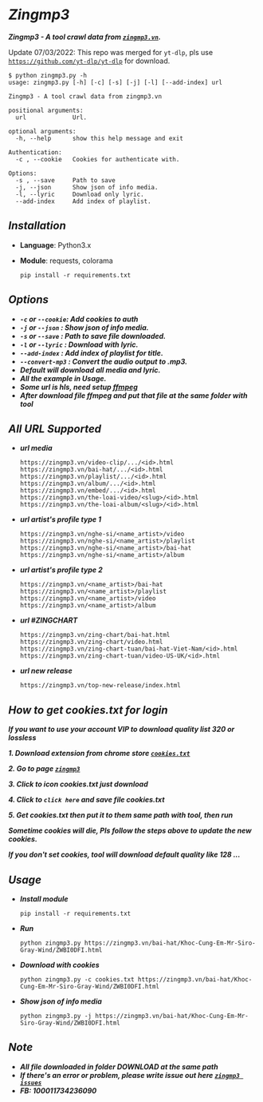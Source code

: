 # ***Zingmp3***
***Zingmp3 - A tool crawl data from [`zingmp3.vn`](https://zingmp3.vn/).***

Update 07/03/2022: This repo was merged for `yt-dlp`, pls use [`https://github.com/yt-dlp/yt-dlp`](https://github.com/yt-dlp/yt-dlp) for download.

```
$ python zingmp3.py -h
usage: zingmp3.py [-h] [-c] [-s] [-j] [-l] [--add-index] url

Zingmp3 - A tool crawl data from zingmp3.vn

positional arguments:
  url             Url.

optional arguments:
  -h, --help      show this help message and exit

Authentication:
  -c , --cookie   Cookies for authenticate with.

Options:
  -s , --save     Path to save
  -j, --json      Show json of info media.
  -l, --lyric     Download only lyric.
  --add-index     Add index of playlist.
```


## ***Installation***
- **Language**: Python3.x

- **Module**: requests, colorama
  ```
  pip install -r requirements.txt
  ``` 

## ***Options***
- ***`-c` or `--cookie`: Add cookies to auth***
- ***`-j` or `--json` : Show json of info media.***
- ***`-s` or `--save` : Path to save file downloaded.***
- ***`-l` or `--lyric` : Download with lyric.***
- ***`--add-index` : Add index of playlist for title.***
- ***`--convert-mp3` : Convert the audio output to .mp3.***
- ***Default will download all media and lyric.***
- ***All the example in Usage.***
- ***Some url is hls, need setup [ffmpeg](https://www.ffmpeg.org/download.html)***
- ***After download file ffmpeg and put that file at the same folder with tool***
 
## ***All URL Supported***
- ***url media***
  ```
  https://zingmp3.vn/video-clip/.../<id>.html
  https://zingmp3.vn/bai-hat/.../<id>.html
  https://zingmp3.vn/playlist/.../<id>.html
  https://zingmp3.vn/album/.../<id>.html
  https://zingmp3.vn/embed/.../<id>.html
  https://zingmp3.vn/the-loai-video/<slug>/<id>.html
  https://zingmp3.vn/the-loai-album/<slug>/<id>.html
  ```
- ***url artist's profile type 1***
  ```
  https://zingmp3.vn/nghe-si/<name_artist>/video
  https://zingmp3.vn/nghe-si/<name_artist>/playlist
  https://zingmp3.vn/nghe-si/<name_artist>/bai-hat
  https://zingmp3.vn/nghe-si/<name_artist>/album
  ```
- ***url artist's profile type 2***
  ```
  https://zingmp3.vn/<name_artist>/bai-hat
  https://zingmp3.vn/<name_artist>/playlist
  https://zingmp3.vn/<name_artist>/video
  https://zingmp3.vn/<name_artist>/album
  ```
- ***url #ZINGCHART***
  ```
  https://zingmp3.vn/zing-chart/bai-hat.html
  https://zingmp3.vn/zing-chart/video.html
  https://zingmp3.vn/zing-chart-tuan/bai-hat-Viet-Nam/<id>.html
  https://zingmp3.vn/zing-chart-tuan/video-US-UK/<id>.html
  ```
- ***url new release***
  ```
  https://zingmp3.vn/top-new-release/index.html
  ```
 
## ***How to get cookies.txt for login***
***If you want to use your account VIP to download quality list 320 or lossless***

***1. Download extension from chrome store [`cookies.txt`](https://chrome.google.com/webstore/detail/cookiestxt/njabckikapfpffapmjgojcnbfjonfjfg)***

***2. Go to page [`zingmp3`](https://zingmp3.vn/)***

***3. Click to icon cookies.txt just download***

***4. Click to `click here` and save file cookies.txt***

***5. Get cookies.txt then put it to them same path with tool, then run***

***Sometime cookies will die, Pls follow the steps above to update the new cookies.***

***If you don't set cookies, tool will download default quality like 128 ...***


## ***Usage***

- ***Install module***
  ```
  pip install -r requirements.txt
  ```

- ***Run***
  ```
  python zingmp3.py https://zingmp3.vn/bai-hat/Khoc-Cung-Em-Mr-Siro-Gray-Wind/ZWBI0DFI.html
  ```

- ***Download with cookies***

  ```
  python zingmp3.py -c cookies.txt https://zingmp3.vn/bai-hat/Khoc-Cung-Em-Mr-Siro-Gray-Wind/ZWBI0DFI.html
  ```

- ***Show json of info media***
    ```
    python zingmp3.py -j https://zingmp3.vn/bai-hat/Khoc-Cung-Em-Mr-Siro-Gray-Wind/ZWBI0DFI.html
    ```

## ***Note***
- ***All file downloaded in folder DOWNLOAD at the same path***
- ***If there's an error or problem, please write issue out here [`zingmp3 issues`](https://github.com/hatienl0i261299/Zingmp3/issues)***
- ***FB: 100011734236090***
